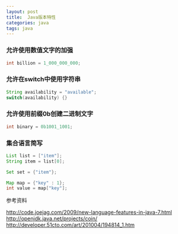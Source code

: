 ```yaml
---
layout: post
title:  Java版本特性
categories: java
tags: java
---
```




### 允许使用数值文字的加强

```java
int billion = 1_000_000_000;
```

### 允许在switch中使用字符串

```java
String availability = "available";
switch(availability) {}
```

### 允许使用前缀0b创建二进制文字

```java
int binary = 0b1001_1001;
```

### 集合语言简写

```java
List list = ["item"];
String item = list[0];

Set set = {"item"};

Map map = {"key" : 1};
int value = map["key"];
```

参考资料

http://code.joejag.com/2009/new-language-features-in-java-7.html
http://openjdk.java.net/projects/coin/
http://developer.51cto.com/art/201004/194814_1.htm
